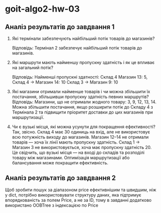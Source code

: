 # goit-algo2-hw-03

## Аналіз результатів до завдвання 1

1. Які термінали забезпечують найбільший потік товарів до магазинів?

	Відповідь: Термінал 2 забезпечує найбільший потік товарів до магазинів.


2. Які маршрути мають найменшу пропускну здатність і як це впливає на загальний потік?

	Відповідь: Найменші пропускні здатності: 
		Склад 4 Магазин 13: 5,
		Склад 4 → Магазин 14: 10
		Склад 3 → Магазин 9: 10


3. Які магазини отримали найменше товарів і чи можна збільшити їх постачання, збільшивши пропускну здатність певних маршрутів?
	Відповідь: Магазини, що не отримали жодного товару: 3, 9, 12, 13, 14. Можна збільшити постачання, якщо розширити потік до Складу 4 з Термінала 2 та підвищити пріоритет доставки до цих магазинів при маршрутизації.


4. Чи є вузькі місця, які можна усунути для покращення ефективності?
	Так, звісно. Склад 4 має 30 одиниць на вхід, але не використовує всю потужність виходу до магазинів. Магазин 12–14 не отримали товарів — хоча їх лінії мають пропускну здатність. Склад 1 → Магазин 3 не використовується, хоча має пропускну здатність 20. Це свідчить, що вузькі місця — на вході до складів та розподілі товару між магазинами. Оптимізація маршрутизації або балансування може покращити ефективність.


## Аналіз результатів до завдвання 2

   Щоб зробити пошук за діапазоном price ефективнішим та швидшим, ніж у dict, потрібно використовувати структуру даних, яка підтримує впорядкованість за полем Price, а не за ID, тому в завданні додатково використано OOBTree з індексацією по Price